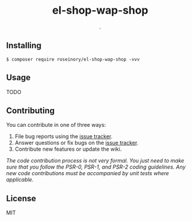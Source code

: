 <h1 align="center"> el-shop-wap-shop </h1>

<p align="center"> .</p>


## Installing

```shell
$ composer require roseinory/el-shop-wap-shop -vvv
```

## Usage

TODO

## Contributing

You can contribute in one of three ways:

1. File bug reports using the [issue tracker](https://github.com/roseinory/el-shop-wap-shop/issues).
2. Answer questions or fix bugs on the [issue tracker](https://github.com/roseinory/el-shop-wap-shop/issues).
3. Contribute new features or update the wiki.

_The code contribution process is not very formal. You just need to make sure that you follow the PSR-0, PSR-1, and PSR-2 coding guidelines. Any new code contributions must be accompanied by unit tests where applicable._

## License

MIT